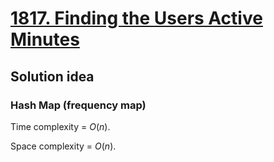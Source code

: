 # [1817. Finding the Users Active Minutes](https://leetcode.com/problems/finding-the-users-active-minutes/description/)

## Solution idea
### Hash Map (frequency map)

Time complexity = $O(n)$.

Space complexity = $O(n)$.